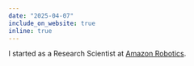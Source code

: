 ```yaml
---
date: "2025-04-07"
include_on_website: true
inline: true
---
```


I started as a Research Scientist at [Amazon Robotics](https://www.amazon.science/).